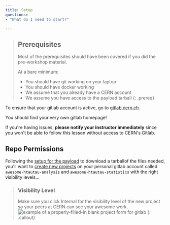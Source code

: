 ```yaml
---
title: Setup
questions:
- "What do I need to start?"

---
```

> ## Prerequisites
>
> Most of the prerequisites should have been covered if you did the
> pre-workshop material.
>
> At a bare minimum:
> - You should have git working on your laptop
> - You should have docker working
> - We assume that you already have a CERN account
> - We assume you have access to the payload tarball
{: .prereq}

To ensure that your gitlab account is active, go to
[gitlab.cern.ch](gitlab.cern.ch).

You should find your very own gitlab homepage!

If you're having issues, **please notify your instructor immediately**
since you won't be able to follow this lesson without access to CERN's
Gitlab.

## Repo Permissions

Following the [setup for the payload](https://awesome-workshop.github.io/awesome-htautau-analysis/setup.html) to download a tarballof the files needed, you'll want to [create new projects](https://gitlab.cern.ch/projects/new?project[name]=awesome) on your personal gitlab account called `awesome-htautau-analysis` and `awesome-htautau-statistics` with the right visibility levels...

> ### Visibility Level
>
> Make sure you click Internal for the visibility level of the new project so your peers at CERN can see your awesome work.
> ![example of a properly-filled-in blank project form for gitlab]({{site.baseurl}}/fig/blank-project-form.png)
{: .callout}
